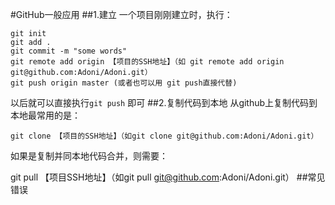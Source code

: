 #GitHub一般应用
##1.建立
一个项目刚刚建立时，执行：

    git init
    git add .
    git commit -m "some words"
    git remote add origin 【项目的SSH地址】（如 git remote add origin git@github.com:Adoni/Adoni.git）
    git push origin master (或者也可以用 git push直接代替)

以后就可以直接执行`git push` 即可
##2.复制代码到本地
从github上复制代码到本地最常用的是：

    git clone 【项目的SSH地址】（如git clone git@github.com:Adoni/Adoni.git）

如果是复制并同本地代码合并，则需要：

git pull 【项目SSH地址】（如git pull git@github.com:Adoni/Adoni.git）
##常见错误

